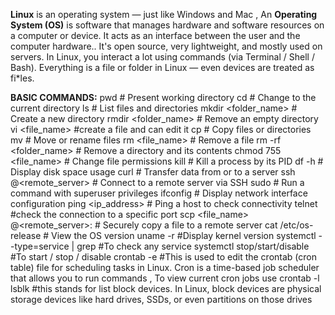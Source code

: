 **Linux** is an operating system — just like Windows and Mac , An **Operating System (OS)** is software that manages hardware and software resources on a computer or device. It acts as an interface between the user and the computer hardware..
It's open source, very lightweight, and mostly used on servers.
In Linux, you interact a lot using commands (via Terminal / Shell / Bash).
Everything is a file or folder in Linux — even devices are treated as fi*les.

**BASIC COMMANDS:** 
pwd                  # Present working directory
cd                   # Change to the current directory
ls                   # List files and directories
mkdir <folder_name>  # Create a new directory
rmdir <folder_name>  # Remove an empty directory
vi <file_name>       #create a file and can edit it
cp <source> <destination>  # Copy files or directories
mv <source> <destination>  # Move or rename files
rm <file_name>       # Remove a file
rm -rf <folder_name>  # Remove a directory and its contents
chmod 755 <file_name>  # Change file permissions
kill <pid>           # Kill a process by its PID
df -h                # Display disk space usage
curl <url>           # Transfer data from or to a server
ssh <user>@<remote_server>  # Connect to a remote server via SSH
sudo <command>       # Run a command with superuser privileges
ifconfig             # Display network interface configuration
ping <ip_address>    # Ping a host to check connectivity
telnet <hostname or IP> <port> #check the connection to a specific port
scp <file_name> <user>@<remote_server>:<destination>  # Securely copy a file to a remote server
cat /etc/os-release # View the OS version
uname -r #Display kernel version
systemctl --type=service | grep <Service name> #To check any service
systemctl stop/start/disable <Service name> #To start / stop / disable
crontab -e  #This is used to edit the crontab (cron table) file for scheduling tasks in Linux. Cron is a time-based job scheduler that allows you to run commands , To view current cron jobs use crontab -l
lsblk #this stands for list block devices. In Linux, block devices are physical storage devices like hard drives, SSDs, or even partitions on those drives
